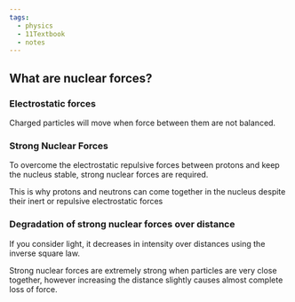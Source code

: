 ```yaml
---
tags:
  - physics
  - 11Textbook
  - notes
---
```

## What are nuclear forces?

### Electrostatic forces
Charged particles will move when force between them are not balanced. 

### Strong Nuclear Forces
To overcome the electrostatic repulsive forces between protons and keep the nucleus stable, strong nuclear forces are required. 

This is why protons and neutrons can come together in the nucleus despite their inert or repulsive electrostatic forces
### Degradation of strong nuclear forces over distance
If you consider light, it decreases in intensity over distances using the inverse square law. 

Strong nuclear forces are extremely strong when particles are very close together, however increasing the distance slightly causes almost complete loss of force. 